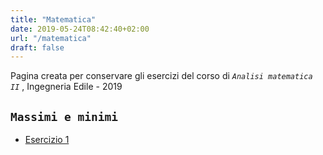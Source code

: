 ```yaml
---
title: "Matematica"
date: 2019-05-24T08:42:40+02:00
url: "/matematica"
draft: false
---
```


Pagina creata per conservare gli esercizi del corso di *`Analisi matematica II`* , Ingegneria Edile - 2019

`Massimi e minimi`
---
* [Esercizio 1](/Max_Min1/)
